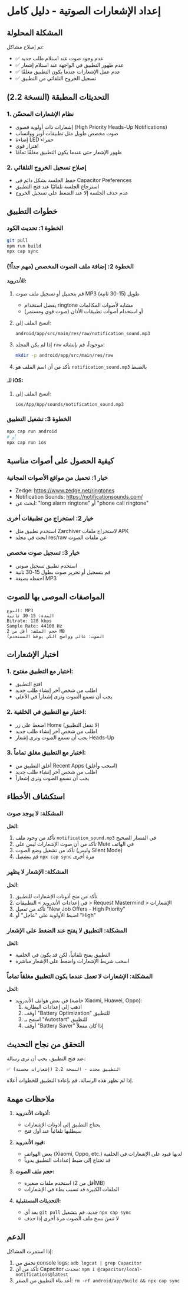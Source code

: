 # إعداد الإشعارات الصوتية - دليل كامل

## المشكلة المحلولة
تم إصلاح مشاكل:
- ✅ عدم وجود صوت عند استلام طلب جديد
- ✅ عدم ظهور التطبيق في الواجهة عند استلام إشعار
- ✅ عدم عمل الإشعارات عندما يكون التطبيق مغلقًا
- ✅ تسجيل الخروج التلقائي من التطبيق

## التحديثات المطبقة (النسخة 2.2)

### 1. نظام الإشعارات المحسّن
- إشعارات ذات أولوية قصوى (High Priority Heads-Up Notifications)
- صوت مخصص طويل مثل تطبيقات أوبر وواتساب
- إضاءة LED حمراء
- اهتزاز قوي
- ظهور الإشعار حتى عندما يكون التطبيق مغلقًا تمامًا

### 2. إصلاح تسجيل الخروج التلقائي
- حفظ الجلسة بشكل دائم في Capacitor Preferences
- استرجاع الجلسة تلقائيًا عند فتح التطبيق
- عدم حذف الجلسة إلا عند الضغط على تسجيل الخروج

## خطوات التطبيق

### الخطوة 1: تحديث الكود
```bash
git pull
npm run build
npx cap sync
```

### الخطوة 2: إضافة ملف الصوت المخصص (مهم جداً!)

#### للأندرويد:
1. قم بتحميل أو تسجيل ملف صوت MP3 طويل (15-30 ثانية)
   - يفضل استخدام ringtone مشابه لأصوات المكالمات
   - أو استخدام أصوات تطبيقات الأذان (صوت قوي ومستمر)

2. انسخ الملف إلى:
   ```
   android/app/src/main/res/raw/notification_sound.mp3
   ```

3. إذا لم يكن المجلد `raw` موجوداً، قم بإنشائه:
   ```bash
   mkdir -p android/app/src/main/res/raw
   ```

4. تأكد من أن اسم الملف هو `notification_sound.mp3` بالضبط

#### للـ iOS:
1. انسخ الملف إلى:
   ```
   ios/App/App/sounds/notification_sound.mp3
   ```

### الخطوة 3: تشغيل التطبيق
```bash
npx cap run android
# أو
npx cap run ios
```

## كيفية الحصول على أصوات مناسبة

### خيار 1: تحميل من مواقع الأصوات المجانية
- Zedge: https://www.zedge.net/ringtones
- Notification Sounds: https://notificationsounds.com/
- ابحث عن: "long alarm ringtone" أو "phone call ringtone"

### خيار 2: استخراج من تطبيقات أخرى
- استخدم تطبيق مثل Zarchiver لاستخراج ملفات APK
- ابحث في مجلد res/raw عن ملفات الصوت

### خيار 3: تسجيل صوت مخصص
- استخدم تطبيق تسجيل صوتي
- قم بتسجيل أو تحرير صوت بطول 15-30 ثانية
- احفظه بصيغة MP3

## المواصفات الموصى بها للصوت

```
النوع: MP3
المدة: 15-30 ثانية
Bitrate: 128 kbps
Sample Rate: 44100 Hz
حجم الملف: أقل من 2 MB
الصوت: عالي وواضح (لكي يوقظ المستخدم)
```

## اختبار الإشعارات

### 1. اختبار مع التطبيق مفتوح:
- افتح التطبيق
- اطلب من شخص آخر إنشاء طلب جديد
- يجب أن تسمع الصوت وترى إشعاراً في الأعلى

### 2. اختبار مع التطبيق في الخلفية:
- اضغط على زر Home (لا تقفل التطبيق)
- اطلب من شخص آخر إنشاء طلب جديد
- يجب أن تسمع الصوت وترى إشعار Heads-Up

### 3. اختبار مع التطبيق مغلق تماماً:
- أغلق التطبيق من Recent Apps (اسحب وأغلق)
- اطلب من شخص آخر إنشاء طلب جديد
- يجب أن تسمع الصوت وترى إشعاراً

## استكشاف الأخطاء

### المشكلة: لا يوجد صوت
**الحل:**
1. تأكد من وجود ملف `notification_sound.mp3` في المسار الصحيح
2. تأكد من أن صوت الإشعارات ليس على Mute في الهاتف
3. تأكد من تشغيل وضع الصوت (وليس Silent Mode)
4. قم بتشغيل `npx cap sync` مرة أخرى

### المشكلة: الإشعار لا يظهر
**الحل:**
1. تأكد من منح أذونات الإشعارات للتطبيق
2. في إعدادات الأندرويد > التطبيقات > Request Mastermind > الإشعارات
3. تأكد من تفعيل "New Job Offers - High Priority"
4. اضبط الأولوية على "عاجل" أو "High"

### المشكلة: التطبيق لا يفتح عند الضغط على الإشعار
**الحل:**
- التطبيق يفتح تلقائياً، لكن قد يكون في الخلفية
- اسحب شريط الإشعارات واضغط على الإشعار مباشرة

### المشكلة: الإشعارات لا تعمل عندما يكون التطبيق مغلقاً تماماً
**الحل:**
- في بعض هواتف الأندرويد (خاصة Xiaomi, Huawei, Oppo):
  1. اذهب إلى إعدادات البطارية
  2. أوقف "Battery Optimization" للتطبيق
  3. اسمح بـ "Autostart" للتطبيق
  4. أوقف "Battery Saver" إذا كان مفعلاً

## التحقق من نجاح التحديث

عند فتح التطبيق، يجب أن ترى رسالة:
```
✅ التطبيق محدث - النسخة 2.2 (إشعارات محسنة)
```

إذا لم تظهر هذه الرسالة، قم بإعادة التطبيق للخطوات أعلاه.

## ملاحظات مهمة

1. **أذونات الأندرويد:**
   - يحتاج التطبيق إلى أذونات الإشعارات
   - سيطلبها تلقائياً عند أول فتح

2. **قيود الأندرويد:**
   - بعض الهواتف (Xiaomi, Oppo, etc.) لديها قيود على الإشعارات في الخلفية
   - قد تحتاج إلى ضبط إعدادات التطبيق يدوياً

3. **حجم ملف الصوت:**
   - استخدم ملفات صغيرة (أقل من 2MB)
   - الملفات الكبيرة قد تسبب بطء في الإشعارات

4. **التحديثات المستقبلية:**
   - بعد أي `git pull` جديد، قم بتشغيل `npx cap sync`
   - لا تنسَ نسخ ملف الصوت مرة أخرى إذا حذف

## الدعم

إذا استمرت المشاكل:
1. تحقق من console logs: `adb logcat | grep Capacitor`
2. تأكد من أن Capacitor محدث: `npm i @capacitor/local-notifications@latest`
3. أعد بناء التطبيق من الصفر: `rm -rf android/app/build && npx cap sync`
